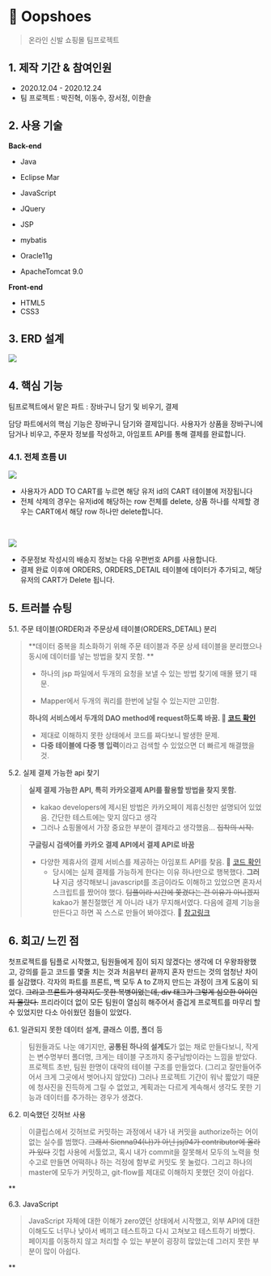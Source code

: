 # :athletic_shoe: Oopshoes

> 온라인 신발 쇼핑몰 팀프로젝트



## 1. 제작 기간 & 참여인원

- 2020.12.04 - 2020.12.24
- 팀 프로젝트 : 박진혁, 이동수, 장서정, 이한솔



## 2. 사용 기술

<strong>Back-end</strong>

- Java
- Eclipse Mar
- JavaScript
- JQuery
- JSP
- mybatis

- Oracle11g
- ApacheTomcat 9.0

<strong>Front-end</strong>

- HTML5
- CSS3



## 3. ERD 설계
<img src='http://drive.google.com/uc?export=view&id=1_cYbeDypntLJSip2a8Y1kXnZ9ff8vJ2q' /><br>


## 4. 핵심 기능

팀프로젝트에서 맡은 파트 : 장바구니 담기 및 비우기, 결제

담당 파트에서의 핵심 기능은 장바구니 담기와 결제입니다. 사용자가 상품을 장바구니에 담거나 비우고, 주문자 정보를 작성하고, 아임포트 API를 통해 결제를 완료합니다.



### 4.1. 전체 흐름 UI

<img src='http://drive.google.com/uc?export=view&id=1Pud360Tn6N5-0uZdpg5lsezt_dsU6qyb' />

- 사용자가 ADD TO CART를 누르면 해당 유저 id의 CART 테이블에 저장됩니다
- 전체 삭제의 경우는 유저id에 해당하는 row 전체를 delete, 상품 하나를 삭제할 경우는 CART에서 해당 row 하나만 delete합니다.

<br>

<img src='http://drive.google.com/uc?export=view&id=1BttgctJotg4pUz_SOfpI6Hmm7k10nF5a' /><br>

- 주문정보 작성시의 배송지 정보는 다음 우편번호 API를 사용합니다.
- 결제 완료 이후에 ORDERS, ORDERS_DETAIL 테이블에 데이터가 추가되고, 해당 유저의 CART가 Delete 됩니다.



## 5. 트러블 슈팅

5.1. 주문 테이블(ORDER)과 주문상세 테이블(ORDERS_DETAIL) 분리  

> **데이터 중복을 최소화하기 위해 주문 테이블과 주문 상세 테이블을 분리했으나 동시에 데이터를 넣는 방법을 찾지 못함. **
>
> - 하나의 jsp 파일에서 두개의 요청을 보낼 수 있는 방법 찾기에 매몰 됐기 때문.
>
> - Mapper에서 두개의 쿼리를 한번에 날릴 수 있는지만 고민함.
>
> **하나의 서비스에서  두개의 DAO method에 request하도록 바꿈. :pushpin: [코드 확인](https://github.com/Sienna94/OopShoes/blob/afe82b0164205ba2f316a466096b502f513d53c3/src/com/pay/service/PayInputService.java#L58)**
>
> - 제대로 이해하지 못한 상태에서 코드를 짜다보니 발생한 문제.
> - <strong>다중 테이블에 다중 행 입력</strong>이라고 검색할 수 있었으면 더 빠르게 해결했을 것.



5.2. 실제 결제 가능한 api 찾기

> **실제 결제 가능한 API, 특히 카카오결제 API를 활용할 방법을 찾지 못함.**
>
> - kakao  developers에 제시된 방법은 카카오페이 제휴신청만 설명되어 있었음. 간단한 테스트에는 맞지 않다고 생각
> - 그러나 쇼핑몰에서 가장 중요한 부분이 결제라고 생각했음... ~~집착의 시작.~~
>
> **구글링시 검색어를 카카오 결제 API에서 결제 API로 바꿈**
>
> * 다양한 제휴사의 결제 서비스를 제공하는 아임포트 API를 찾음. :pushpin: [코드 확인](https://github.com/Sienna94/OopShoes/blob/fa1b8bbe28a7bc7321227b5f0811249a081aa88a/WebContent/pay/payment.jsp#L64)
>   - 당시에는 실제 결제를 가능하게 한다는 이유 하나만으로 행복했다. **그러나** 지금 생각해보니 javascript를 조금이라도 이해하고 있었으면  혼자서 스크립트를 짰어야 했다. ~~팀플이라 시간에 쫓겼다는 건 이유가 아니겠지~~ kakao가 불친절했던 게 아니라 내가 무지해서였다. 다음에 결제 기능을 만든다고 하면 꼭 스스로 만들어 봐야겠다. :memo: [참고링크](https://dongsik93.github.io/til/2019/10/20/til-django-kakaopay/)



## 6. 회고/ 느낀 점

첫프로젝트를 팀플로 시작했고, 팀원들에게 짐이 되지 않겠다는 생각에 더 우왕좌왕했고, 강의를 듣고 코드를 몇줄 치는 것과 처음부터 끝까지 혼자 만드는 것의 엄청난 차이를 실감했다. 각자의 파트를 프론트, 백 모두 A to Z까지 만드는 과정이 크게 도움이 되었다. ~~그리고 프론트가 생각지도 못한 복병이었는데, div 태그가 그렇게 심오한 아이인지 몰랐다.~~ 프리라이더 없이 모든 팀원이 열심히 해주어서 즐겁게 프로젝트를 마무리 할 수 있었지만 다소 아쉬웠던 점들이 있었다.



6.1. 일관되지 못한 데이터 설계, 클래스 이름, 폴더 등

> 팀원들과도 나눈 얘기지만, **공통된 하나의 설계도**가 없는 채로 만들다보니, 작게는 변수명부터 폴더명, 크게는 테이블 구조까지 중구남방이라는 느낌을 받았다. 프로젝트 초반, 팀원 한명이 대략의 테이블 구조를 만들었다. (그리고 잘만들어주어서 크게 그곳에서 벗어나지 않았다) 그러나 프로젝트 기간이 워낙 짧았기 때문에 청사진을 진득하게 그릴 수 없었고, 계획과는 다르게 계속해서 생각도 못한 기능과 데이터를 추가하는 경우가 생겼다. 



6.2. 미숙했던 깃허브 사용

> 이클립스에서 깃허브로 커밋하는 과정에서 내가 내 커밋을 authorize하는 어이없는 실수를 범했다. ~~그래서 Sienna94(나)가 아닌 jsj94가 contributor에 올라가 있다~~ 깃헙 사용에 서툴었고, 혹시 내가 commit을 잘못해서 모두의 노력을 헛수고로 만들면 어떡하나 하는 걱정에 함부로 커밋도 못 눌렀다. 그리고 하나의 master에 모두가 커밋하고, git-flow를 제대로 이해하지 못했던 것이 아쉽다.

**

6.3. JavaScript

> JavaScript  자체에 대한 이해가 zero였던 상태에서 시작했고, 외부 API에 대한 이해도도 너무나 낮아서 베끼고 테스트하고 다시 고쳐보고 테스트하기 바빴다. 페이지를 이동하지 않고 처리할 수 있는 부분이 굉장히 많았는데 그러지 못한 부분이 많이 아쉽다.

**
